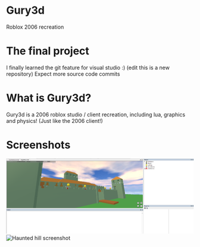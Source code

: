 # Gury3d
Roblox 2006 recreation

# The final project

I finally learned the git feature for visual studio :) (edit this is a new repository)
Expect more source code commits

# What is Gury3d?
Gury3d is a 2006 roblox studio / client recreation, including lua, graphics and physics! (Just like the 2006 client!)

# Screenshots

![King arthurs castle screenshot](https://raw.githubusercontent.com/blubbussploiter/Gury/refs/heads/master/King%20arthurs.png)
![Haunted hill screenshot]([https://github.com/blubbussploiter/Gury/blob/master/King%20arthurs.png](https://github.com/blubbussploiter/Gury/blob/master/Haunted%20mansion.png))
